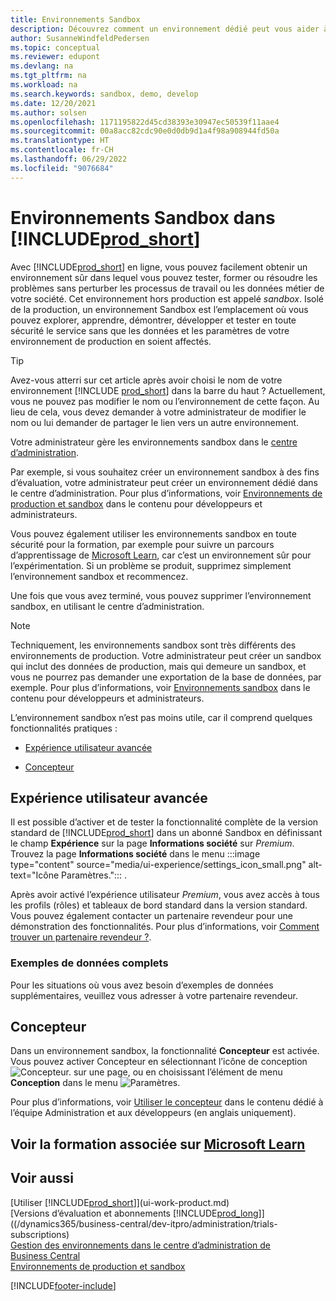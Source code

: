 ```yaml
---
title: Environnements Sandbox
description: Découvrez comment un environnement dédié peut vous aider à explorer, apprendre, démontrer, développer, résoudre les problèmes et tester Business Central en toute sécurité.
author: SusanneWindfeldPedersen
ms.topic: conceptual
ms.reviewer: edupont
ms.devlang: na
ms.tgt_pltfrm: na
ms.workload: na
ms.search.keywords: sandbox, demo, develop
ms.date: 12/20/2021
ms.author: solsen
ms.openlocfilehash: 1171195822d45cd38393e30947ec50539f11aae4
ms.sourcegitcommit: 00a8acc82cdc90e0d0db9d1a4f98a908944fd50a
ms.translationtype: HT
ms.contentlocale: fr-CH
ms.lasthandoff: 06/29/2022
ms.locfileid: "9076684"
---
```

# <a name="sandbox-environments-in-prod_short"></a>Environnements Sandbox dans [!INCLUDE[prod_short](includes/prod_short.md)]

Avec [!INCLUDE[prod_short](includes/prod_short.md)] en ligne, vous pouvez facilement obtenir un environnement sûr dans lequel vous pouvez tester, former ou résoudre les problèmes sans perturber les processus de travail ou les données métier de votre société. Cet environnement hors production est appelé *sandbox*. Isolé de la production, un environnement Sandbox est l’emplacement où vous pouvez explorer, apprendre, démontrer, développer et tester en toute sécurité le service sans que les données et les paramètres de votre environnement de production en soient affectés.  

> [!TIP]
> Avez-vous atterri sur cet article après avoir choisi le nom de votre environnement [!INCLUDE [prod_short](includes/prod_short.md)] dans la barre du haut ? Actuellement, vous ne pouvez pas modifier le nom ou l’environnement de cette façon. Au lieu de cela, vous devez demander à votre administrateur de modifier le nom ou lui demander de partager le lien vers un autre environnement.

Votre administrateur gère les environnements sandbox dans le [centre d’administration](/dynamics365/business-central/dev-itpro/administration/tenant-admin-center-environments?toc=/dynamics365/business-central/toc.json).  

Par exemple, si vous souhaitez créer un environnement sandbox à des fins d’évaluation, votre administrateur peut créer un environnement dédié dans le centre d’administration. Pour plus d’informations, voir [Environnements de production et sandbox](/dynamics365/business-central/dev-itpro/administration/environment-types) dans le contenu pour développeurs et administrateurs.  

Vous pouvez également utiliser les environnements sandbox en toute sécurité pour la formation, par exemple pour suivre un parcours d’apprentissage de [Microsoft Learn](/learn/dynamics365/business-central?WT.mc_id=dyn365bc_landingpage-docs), car c’est un environnement sûr pour l’expérimentation. Si un problème se produit, supprimez simplement l’environnement sandbox et recommencez.  

Une fois que vous avez terminé, vous pouvez supprimer l’environnement sandbox, en utilisant le centre d’administration.  

> [!NOTE]
> Techniquement, les environnements sandbox sont très différents des environnements de production. Votre administrateur peut créer un sandbox qui inclut des données de production, mais qui demeure un sandbox, et vous ne pourrez pas demander une exportation de la base de données, par exemple. Pour plus d’informations, voir [Environnements sandbox](/dynamics365/business-central/dev-itpro/administration/environment-types#sandbox-environments) dans le contenu pour développeurs et administrateurs.

L’environnement sandbox n’est pas moins utile, car il comprend quelques fonctionnalités pratiques :

* [Expérience utilisateur avancée](#advanced-user-experience)  
<!--* [Complete sample data](#complete-sample-data)  -->
* [Concepteur](#designer)  

## <a name="advanced-user-experience"></a>Expérience utilisateur avancée

Il est possible d’activer et de tester la fonctionnalité complète de la version standard de [!INCLUDE[prod_short](includes/prod_short.md)] dans un abonné Sandbox en définissant le champ **Expérience** sur la page **Informations société** sur *Premium*. Trouvez la page **Informations société** dans le menu :::image type="content" source="media/ui-experience/settings_icon_small.png" alt-text="Icône Paramètres."::: .  

Après avoir activé l’expérience utilisateur *Premium*, vous avez accès à tous les profils (rôles) et tableaux de bord standard dans la version standard. Vous pouvez également contacter un partenaire revendeur pour une démonstration des fonctionnalités. Pour plus d’informations, voir [Comment trouver un partenaire revendeur ?](across-faq.yml#how-do-i-find-a-reselling-partner).  

### <a name="complete-sample-data"></a>Exemples de données complets

Pour les situations où vous avez besoin d’exemples de données supplémentaires, veuillez vous adresser à votre partenaire revendeur.
<!-- In the sandbox environment, you can also create a new company with the **Advanced Evaluation - Complete Sample Data** option so that you can take training or step through walkthroughs that require additional sample data, such as [Walkthrough: Receiving and Putting Away in Basic Warehouse Configurations](walkthrough-receiving-and-putting-away-in-basic-warehousing.md).   -->

<!--#### To create a company with complete sample data in a sandbox

1. Choose the ![Lightbulb that opens the Tell Me feature.](media/ui-search/search_small.png "Tell me what you want to do") icon, enter **Companies**, and then choose the related link.  
2. Choose the **New** action, and then choose **Create New Company**.  
3. In the **Assisted Setup for Creating a Company** page, choose **Next**.  
4. Specify a name for the new company, and then, in the **Select the data and setup to get started** field, choose **Advanced Evaluation - Complete Sample Data**.  
5. Complete the rest of the assisted setup guide.  

When the assisted setup guide completes, you can start exploring the new company with the complete sample data. For more information, see [Creating New Companies in [!INCLUDE[prod_short](includes/prod_short.md)]](about-new-company.md).  -->

## <a name="designer"></a>Concepteur

Dans un environnement sandbox, la fonctionnalité **Concepteur** est activée. Vous pouvez activer Concepteur en sélectionnant l’icône de conception ![Concepteur.](./media/across-sandbox/sandbox-inclient-design-icon.png) sur une page, ou en choisissant l’élément de menu **Conception** dans le menu ![Paramètres](media/ui-experience/settings_icon_small.png).  

Pour plus d’informations, voir [Utiliser le concepteur](/dynamics365/business-central/dev-itpro/developer/devenv-inclient-designer) dans le contenu dédié à l’équipe Administration et aux développeurs (en anglais uniquement).  

<!-- ![In-client Designer.](./media/across-sandbox/sandbox-inclient-designer.png) -->

## <a name="see-related-training-at-microsoft-learn"></a>Voir la formation associée sur [Microsoft Learn](/learn/modules/admin-online-dynamics-365-business-central/)

## <a name="see-also"></a>Voir aussi

[Utiliser [!INCLUDE[prod_short](includes/prod_short.md)]](ui-work-product.md)  
[Versions d’évaluation et abonnements [!INCLUDE[prod_long](includes/prod_long.md)]]((/dynamics365/business-central/dev-itpro/administration/trials-subscriptions)  
[Gestion des environnements dans le centre d’administration de Business Central](/dynamics365/business-central/dev-itpro/administration/tenant-admin-center-environments)  
[Environnements de production et sandbox](/dynamics365/business-central/dev-itpro/administration/environment-types)  


[!INCLUDE[footer-include](includes/footer-banner.md)]
